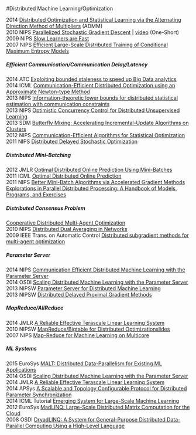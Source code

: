 #Distributed Machine Learning/Optimization

2014 [Distributed Optimization and Statistical Learning via the Alternating Direction Method of Multipliers](http://web.stanford.edu/~boyd/papers/admm_distr_stats.html) (ADMM)  
2010 NIPS [Parallelized Stochastic Gradient Descent](http://martin.zinkevich.org/publications/nips2010.pdf) | [video](http://videosrv14.cs.washington.edu/info/videos/mp4/colloq/AAgarwal_140210.mp4) (One-Short)  
2009 NIPS [Slow Learners are Fast](http://papers.nips.cc/paper/3888-slow-learners-are-fast.pdf)  
2007 NIPS [Efficient Large-Scale Distributed Training of Conditional Maximum Entropy Models](http://www.ryanmcd.com/papers/efficient_maxentNIPS2009.pdf)  

##### Efficient Communication/Communication Delay/Latency
2014 ATC [Exploiting bounded staleness to speed up Big Data analytics](https://www.usenix.org/system/files/conference/atc14/atc14-paper-cui.pdf)  
2014 ICML [Communication-Efficient Distributed Optimization using an Approximate Newton-type Method](http://jmlr.org/proceedings/papers/v32/shamir14.pdf)  
2013 NIPS [Information-theoretic lower bounds for distributed statistical estimation with communication constraints](http://www.cs.berkeley.edu/~yuczhang/files/nips13_communication.pdf)  
2013 NIPS [Optimistic Concurrency Control for Distributed Unsupervised Learning](http://machinelearning.wustl.edu/mlpapers/paper_files/NIPS2013_5038.pdf)  
2013 SDM [Butterfly Mixing: Accelerating Incremental-Update Algorithms on Clusters](http://www.cs.berkeley.edu/~jfc/papers/13/butterflymixing.pdf)  
2012 NIPS [Communication-Efficient Algorithms for Statistical Optimization](http://papers.nips.cc/paper/4728-communication-efficient-algorithms-for-statistical-optimization.pdf)  
2011 NIPS [Distributed Delayed Stochastic Optimization](http://papers.nips.cc/paper/4247-distributed-delayed-stochastic-optimization.pdf)  

##### Distributed Mini-Batching 
2012 JMLR [Optimal Distributed Online Prediction Using Mini-Batches](http://jmlr.org/papers/volume13/dekel12a/dekel12a.pdf)  
2011 ICML [Optimal Distributed Online Prediction](http://www.icml-2011.org/papers/404_icmlpaper.pdf)  
2011 NIPS [Better Mini-Batch Algorithms via Accelerated Gradient Methods](http://papers.nips.cc/paper/4432-better-mini-batch-algorithms-via-accelerated-gradient-methods.pdf)  
[Explorations in Parallel Distributed Processing: A Handbook of Models, Programs, and Exercises](http://web.stanford.edu/group/pdplab/pdphandbook/)  


##### Distributed Consensus Problem
[Cooperative Distributed Multi-Agent Optimization](https://asu.mit.edu/sites/default/files/documents/publications/Dist-chapter.pdf)  
2010 NIPS [Distributed Dual Averaging in Networks](http://www.cs.berkeley.edu/~jduchi/projects/DuchiAgWa10_nips.pdf)  
2009 IEEE Trans. on Automatic Control [Distributed subgradient methods for multi-agent optimization]()

##### Parameter Server
2014 NIPS [Communication Efficient Distributed Machine
Learning with the Parameter Server](http://www.cs.cmu.edu/~muli/file/parameter_server_nips14.pdf)   
2014 OSDI [Scaling Distributed Machine Learning with the Parameter Server](http://www.cs.cmu.edu/~muli/file/parameter_server_osdi14.pdf)  
2013 NIPSW [Parameter Server for Distributed Machine Learning](http://www.cs.cmu.edu/~muli/file/ps.pdf)  
2013 NIPSW [Distributed Delayed Proximal Gradient Methods](http://www.cs.cmu.edu/~muli/file/ddp.pdf)  

##### MapReduce/AllReduce
2014 JMLR [A Reliable Effective Terascale Linear Learning System](http://jmlr.org/papers/volume15/agarwal14a/agarwal14a.pdf)  
2010 NIPSW [MapReduce/Bigtable for Distributed Optimization](http://www.australianscience.com.au/research/google/36948.pdf)[slides](http://lccc.eecs.berkeley.edu/Slides/HallGiMa10_slides.pdf)  
2007 NIPS [Map-Reduce for Machine Learning on Multicore](http://machinelearning.wustl.edu/mlpapers/paper_files/NIPS2006_725.pdf)  

##### ML Systems  
2015 EuroSys [MALT: Distributed Data-Parallelism for Existing ML Applications](http://www.nec-labs.com/~asim/papers/malt_eurosys15.pdf)  
2014 OSDI [Scaling Distributed Machine Learning with the Parameter Server](http://www.cs.cmu.edu/~muli/file/parameter_server_osdi14.pdf)  
2014 JMLR [A Reliable Effective Terascale Linear Learning System](http://jmlr.org/papers/volume15/agarwal14a/agarwal14a.pdf)  
2014 APSys [A Scalable and Topology Configurable Protocol for Distributed Parameter Synchronization](http://research.microsoft.com/pubs/219927/main.pdf)  
2014 ICML Tutorial [Emerging System for Large-Scale Machine Learning](http://www.cs.berkeley.edu/~jegonzal/talks/icml14_sysml.pdf)  
2012 EuroSys [MadLINQ: Large-Scale Distributed Matrix Computation for the Cloud](http://research.microsoft.com/pubs/158914/euro135-qian.pdf)  
2008 OSDI [DryadLINQ: A System for General-Purpose Distributed Data-Parallel Computing Using a High-Level Language](http://research.microsoft.com/en-us/projects/dryadlinq/dryadlinq.pdf)   
